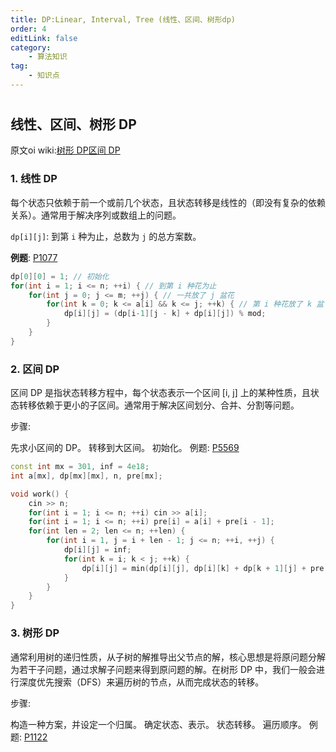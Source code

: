 ```yaml
---
title: DP:Linear, Interval, Tree (线性、区间、树形dp)
order: 4
editLink: false
category:
    - 算法知识
tag:
    - 知识点
---
```

#
## 线性、区间、树形 DP
原文oi wiki:[树形 DP](https://oi-wiki.org/dp/tree/)[区间 DP](https://oi-wiki.org/dp/interval/)
### 1. 线性 DP

每个状态只依赖于前一个或前几个状态，且状态转移是线性的（即没有复杂的依赖关系）。通常用于解决序列或数组上的问题。

`dp[i][j]`: 到第 `i` 种为止，总数为 `j` 的总方案数。

**例题**: [P1077](https://www.luogu.com.cn/problem/P1077)

```cpp
dp[0][0] = 1; // 初始化
for(int i = 1; i <= n; ++i) { // 到第 i 种花为止
    for(int j = 0; j <= m; ++j) { // 一共放了 j 盆花
        for(int k = 0; k <= a[i] && k <= j; ++k) { // 第 i 种花放了 k 盆
            dp[i][j] = (dp[i-1][j - k] + dp[i][j]) % mod;
        }
    }
}
```
### 2. 区间 DP

区间 DP 是指状态转移方程中，每个状态表示一个区间 [i, j] 上的某种性质，且状态转移依赖于更小的子区间。通常用于解决区间划分、合并、分割等问题。

步骤:

先求小区间的 DP。
转移到大区间。
初始化。
例题: [P5569](https://www.luogu.com.cn/problem/P5569)
```cpp
const int mx = 301, inf = 4e18;
int a[mx], dp[mx][mx], n, pre[mx];

void work() {
    cin >> n;
    for(int i = 1; i <= n; ++i) cin >> a[i];
    for(int i = 1; i <= n; ++i) pre[i] = a[i] + pre[i - 1];
    for(int len = 2; len <= n; ++len) {
        for(int i = 1, j = i + len - 1; j <= n; ++i, ++j) {
            dp[i][j] = inf;
            for(int k = i; k < j; ++k) {
                dp[i][j] = min(dp[i][j], dp[i][k] + dp[k + 1][j] + pre[j] - pre[i - 1]);
            }
        }
    }
}
```
### 3. 树形 DP

通常利用树的递归性质，从子树的解推导出父节点的解，核心思想是将原问题分解为若干子问题，通过求解子问题来得到原问题的解。在树形 DP 中，我们一般会进行深度优先搜索（DFS）来遍历树的节点，从而完成状态的转移。

步骤:

构造一种方案，并设定一个归属。
确定状态、表示。
状态转移。
遍历顺序。
例题: [P1122](https://www.luogu.com.cn/problem/P1122)